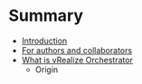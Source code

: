# Summary

* [Introduction](README.md)
* [For authors and collaborators](for-authors-and-collaborators.md)
* [What is vRealize Orchestrator](what-is-vrealize-orchestrator/what-is-vrealize-orchestratormd.md)
   * Origin

